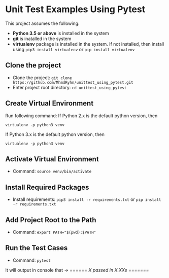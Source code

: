 # Unit Test Examples Using Pytest
This project assumes the following:
- **Python 3.5 or above** is installed in the system
- **git** is inatalled in the system
- **virtualenv** package is installed in the system. If not installed, then install using `pip3 install virtualenv` or `pip install virtualenv`


## Clone the project
- Clone the project: `git clone https://github.com/MhmdRyhn/unittest_using_pytest.git`
- Enter project root directory: `cd unittest_using_pytest`


## Create Virtual Environment
Run following command:
If Python 2.x is the default python version, then 
```
virtualenv -p python3 venv
```
If Python 3.x is the default python version, then 
```
virtualenv -p python3 venv
```


## Activate Virtual Environment
- Command: `source venv/bin/activate`


## Install Required Packages
- Install requirements: `pip3 install -r requirements.txt` or `pip install -r requirements.txt`


## Add Project Root to the Path
- Command: `export PATH="$(pwd):$PATH"`


## Run the Test Cases
- Command: `pytest` <br>

It will output in console that -> *====== X passed in X.XXs =======*
